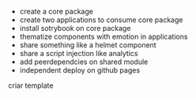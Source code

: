 * create a core package
* create two applications to consume core package
* install sotrybook on core package
* thematize components with emotion in applications
* share something like a helmet component
* share a script injection like analytics
* add peerdependcies on shared module
* independent deploy on github pages



criar template 